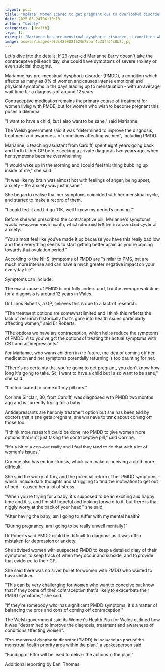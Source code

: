 ```yaml
---
layout: post
title: "Update: Women scared to get pregnant due to overlooked disorder"
date: 2025-05-24T06:10:13
author: "badely"
categories: [Health]
tags: []
excerpt: "Marianne has pre-menstrual dysphoric disorder, a condition which affects as many as 8% of women."
image: assets/images/e6dc4809021629b75baf4c33faf4c0b2.jpg
---
```


Let's dive into the details: If 29-year-old Marianne Barry doesn't take the contraceptive pill each day, she could have symptoms of severe anxiety or even suicidal thoughts.

Marianne has pre-menstrual dysphoric disorder (PMDD), a condition which affects as many as 8% of women and causes intense emotional and physical symptoms in the days leading up to menstruation - with an average wait time for a diagnosis of around 12 years.

Contraceptive medication remains the primary course of treatment for women living with PMDD, but for women who wish to become pregnant this poses a dilemma.

"I want to have a child, but I also want to be sane," said Marianne.

The Welsh government said it was "determined to improve the diagnosis, treatment and awareness of conditions affecting women", including PMDD.

Marianne, a teaching assistant from Cardiff, spent eight years going back and forth to her GP before seeking a private diagnosis two years ago, when her symptoms became overwhelming.

"I would wake up in the morning and I could feel this thing bubbling up inside of me," she said.

"It was like my brain was almost hot with feelings of anger, being upset, anxiety – the anxiety was just insane."

She began to realise that her symptoms coincided with her menstrual cycle, and started to make a record of them.

"I could feel it and I'd go 'OK, well I know my period's coming.'"

Before she was prescribed the contraceptive pill, Marianne's symptoms would re-appear each month, which she said left her in a constant cycle of anxiety.

"You almost feel like you've made it up because you have this really bad low and then everything seems to start getting better again as you're coming towards that ovulation period."

According to the NHS, symptoms of PMDD are "similar to PMS, but are much more intense and can have a much greater negative impact on your everyday life".

Symptoms can include:

The exact cause of PMDD is not fully understood, but the average wait time for a diagnosis is around 12 years in Wales. 

Dr Llinos Roberts, a GP, believes this is due to a lack of research.

"The treatment options are somewhat limited and I think this reflects the lack of research historically that's gone into health issues particularly affecting women," said Dr Roberts.

"The options we have are contraception, which helps reduce the symptoms of PMDD. Also you've got the options of treating the actual symptoms with CBT and antidepressants."

For Marianne, who wants children in the future, the idea of coming off her medication and her symptoms potentially returning is too daunting for her.

"There's no certainty that you're going to get pregnant, you don't know how long it's going to take. So, I want to have a child but I also want to be sane," she said.

"I'm too scared to come off my pill now."

Corinne Sinclair, 30, from Cardiff, was diagnosed with PMDD two months ago and is currently trying for a baby. 

Antidepressants are her only treatment option but she has been told by doctors that if she gets pregnant, she will have to think about coming off those too.

"I think more research could be done into PMDD to give women more options that isn't just taking the contraceptive pill," said Corrine.

"It's a bit of a cop-out really and I feel they tend to do that with a lot of women's issues."

Corinne also has endometriosis, which can make conceiving a child more difficult. 

She said the worry of this, and the potential return of her PMDD symptoms - which include dark thoughts and struggling to find the motivation to get out of bed - caused her a lot of stress.

"When you're trying for a baby, it's supposed to be an exciting and happy time and it is, and I'm still hopeful and looking forward to it, but there is that niggly worry at the back of your head," she said.

"After having the baby, am I going to suffer with my mental health?

"During pregnancy, am I going to be really unwell mentally?"

Dr Roberts said PMDD could be difficult to diagnose as it was often mistaken for depression or anxiety. 

She advised women with suspected PMDD to keep a detailed diary of their symptoms, to keep track of when they occur and subside, and to provide that evidence to their GP.

She said there was no silver bullet for women with PMDD who wanted to have children.

"This can be very challenging for women who want to conceive but know that if they come off their contraception that's likely to exacerbate their PMDD symptoms," she said.

"If they're somebody who  has significant PMDD symptoms, it's a matter of balancing the pros and cons of coming off contraception."

The Welsh government said its Women's Health Plan for Wales outlined how it was "determined to improve the diagnosis, treatment and awareness of conditions affecting women".

"Pre-menstrual dysphoric disorder (PMDD) is included as part of the menstrual health priority area within the plan," a spokesperson said.

"Funding of £3m will be used to deliver the actions in the plan."

Additional reporting by Dani Thomas.

